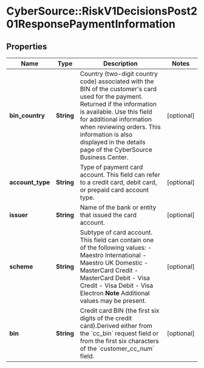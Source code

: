# CyberSource::RiskV1DecisionsPost201ResponsePaymentInformation

## Properties
Name | Type | Description | Notes
------------ | ------------- | ------------- | -------------
**bin_country** | **String** | Country (two-digit country code) associated with the BIN of the customer&#39;s card used for the payment. Returned if the information is available. Use this field for additional information when reviewing orders. This information is also displayed in the details page of the CyberSource Business Center.  | [optional] 
**account_type** | **String** | Type of payment card account. This field can refer to a credit card, debit card, or prepaid card account type.  | [optional] 
**issuer** | **String** | Name of the bank or entity that issued the card account.  | [optional] 
**scheme** | **String** | Subtype of card account. This field can contain one of the following values: - Maestro International - Maestro UK Domestic - MasterCard Credit - MasterCard Debit - Visa Credit - Visa Debit - Visa Electron  **Note** Additional values may be present.  | [optional] 
**bin** | **String** | Credit card BIN (the first six digits of the credit card).Derived either from the &#x60;cc_bin&#x60; request field or from the first six characters of the &#x60;customer_cc_num&#x60; field.  | [optional] 


